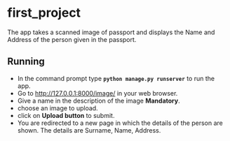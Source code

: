 # first_project
The app takes a scanned image of passport and displays the Name and Address of the person given in the passport.

## Running
- In the command prompt type **`python manage.py runserver`** to run the app.  
- Go to http://127.0.0.1:8000/image/ in your web browser.  
- Give a name in the description of the image **Mandatory**.  
- choose an image to upload.  
- click on **Upload button** to submit.  
- You are redirected to a new page in which the details of the person are shown. The details are Surname, Name, Address.

